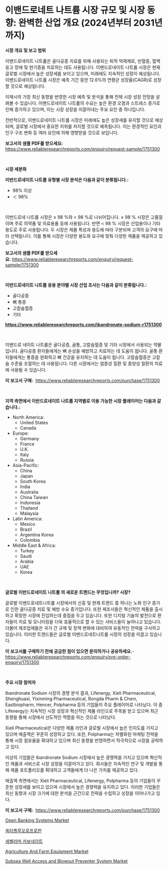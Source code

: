 <p><h1>이밴드로네트 나트륨 시장 규모 및 시장 동향: 완벽한 산업 개요 (2024년부터 2031년까지)</h1></p><p><strong>시장 개요 및 보고 범위</strong></p>
<p><p>이밴드로네이트 나트륨은 골다공증 치료를 위해 사용되는 퇴적 억제제로, 빈혈증, 혈액 응고 장애 및 현기증을 치료하는 데도 사용됩니다. 이밴드로네이트 나트륨 시장은 현재 글로벌 시장에서 높은 성장세를 보이고 있으며, 미래에도 지속적인 성장이 예상됩니다. 이밴드로네이트 나트륨 시장은 예측 기간 동안 12.6%의 연평균 성장율(CAGR)로 성장할 것으로 예상됩니다.</p><p>이제시의 가장 최신 동향을 반영한 시장 예측 및 분석을 통해 전체 시장 성장 전망을 살펴볼 수 있습니다. 이밴드로네이트 나트륨의 수요는 높은 환경 오염과 스트레스 증가로 인해 증가하고 있으며, 이는 시장 성장을 이끌어내는 주요 요인 중 하나입니다.</p><p>전반적으로, 이밴드로네이트 나트륨 시장은 미래에도 높은 성장세를 유지할 것으로 예상되며, 글로벌 시장에서 중요한 지위를 차지할 것으로 예측됩니다. 이는 환경적인 요인과 인구 구조 변화 등 여러 요인에 의해 영향받을 것으로 보입니다.</p></p>
<p><strong>보고서의 샘플 PDF를 받으세요:</strong> <a href="https://www.reliableresearchreports.com/enquiry/request-sample/1751300">https://www.reliableresearchreports.com/enquiry/request-sample/1751300</a></p>
<p>&nbsp;</p>
<p><strong>시장 세분화</strong></p>
<p><strong>이반드로네이트 나트륨 유형별 시장 분석은 다음과 같이 분류됩니다.:</strong></p>
<p><ul><li>98% 이상</li><li>＜ 98%</li></ul></p>
<p>&nbsp;</p>
<p><p>이번드로네 나트륨 시장은 ≥ 98 %와 < 98 %로 나뉘어집니다. ≥ 98 % 시장은 고품질이며 주로 의약품 및 의료용품 등에 사용됩니다. 반면 < 98 % 시장은 산업용이나 기타 용도로 주로 사용됩니다. 두 시장은 제품 특성과 용도에 따라 구분되며 고객의 요구에 따라 선택됩니다. 이를 통해 시장은 다양한 용도와 요구에 맞춰 다양한 제품을 제공하고 있습니다.</p></p>
<p><strong>보고서의 샘플 PDF를 받으세요:</strong>&nbsp;<a href="https://www.reliableresearchreports.com/enquiry/request-sample/1751300">https://www.reliableresearchreports.com/enquiry/request-sample/1751300</a></p>
<p>&nbsp;</p>
<p><strong> 이반드로네이트 나트륨 응용 분야별 시장 산업 조사는 다음과 같이 분류됩니다.:</strong></p>
<p><ul><li>골다공증</li><li>뼈 통증</li><li>고칼슘혈증</li><li>기타</li></ul></p>
<p><strong><a href="https://www.reliableresearchreports.com/ibandronate-sodium-r1751300">https://www.reliableresearchreports.com/ibandronate-sodium-r1751300</a></strong></p>
<p>&nbsp;</p>
<p><p>이밴드로 네이트 나트륨은 골다공증, 골통, 고칼슘혈증 및 기타 시장에서 사용되는 약물입니다. 골다공증 환자들에게는 뼈 손상을 예방하고 치료하는 데 도움이 됩니다. 골통 환자들에게는 통증을 완화하고 뼈 건강을 유지하는 데 도움이 됩니다. 고칼슘혈증은 고칼슘 수준을 조절하는 데 사용됩니다. 다른 시장에서는 염증성 질환 및 종양성 질환의 치료에 사용될 수 있습니다.</p></p>
<p><strong>이 보고서 구매:</strong>&nbsp; <a href="https://www.reliableresearchreports.com/purchase/1751300">https://www.reliableresearchreports.com/purchase/1751300</a></p>
<p>&nbsp;</p>
<p><strong>지역 측면에서 이반드로네이트 나트륨 지역별로 이용 가능한 시장 플레이어는 다음과 같습니다.:</strong></p>
<p><ul>
    <li>
        North America:
        <ul>
            <li>United States</li>
            <li>Canada</li>
        </ul>
    </li>
    <li>
        Europe:
        <ul>
            <li>Germany</li>
            <li>France</li>
            <li>U.K.</li>
            <li>Italy</li>
            <li>Russia</li>
        </ul>
    </li>
    <li>
        Asia-Pacific:
        <ul>
            <li>China</li>
            <li>Japan</li>
            <li>South Korea</li>
            <li>India</li>
            <li>Australia</li>
            <li>China Taiwan</li>
            <li>Indonesia</li>
            <li>Thailand</li>
            <li>Malaysia</li>
        </ul>
    </li>
    <li>
        Latin America:
        <ul>
            <li>Mexico</li>
            <li>Brazil</li>
            <li>Argentina Korea</li>
            <li>Colombia</li>
        </ul>
    </li>
    <li>
        Middle East & Africa:
        <ul>
            <li>Turkey</li>
            <li>Saudi</li>
            <li>Arabia</li>
            <li>UAE</li>
            <li>Korea</li>
        </ul>
    </li>
    </ul></p>
<p>&nbsp;</p>
<p><strong>글로벌 이반드로네이트 나트륨 의 새로운 트렌드는 무엇입니까? 시장?</strong></p>
<p><p>글로벌 이밴드로네트나트륨 시장에서의 신흥 및 현재 트렌드 중 하나는 노화 인구 증가로 인한 골다공증 치료 및 예방 수요 증가입니다. 또한 제조사들은 혁신적인 제품을 출시하고 확장한 시장에 진입하는데 중점을 두고 있습니다. 또한 디지털 기술의 발전으로 환자들이 치료 및 모니터링을 더욱 효율적으로 할 수 있는 서비스들이 늘어나고 있습니다. 더불어 제조업체들은 국가 간 규제 및 정책 변화에 대비하여 유동적인 전략을 구사하고 있습니다. 이러한 트렌드들은 글로벌 이밴드로네트나트륨 시장의 성장을 이끌고 있습니다.</p></p>
<p><strong>이 보고서를 구매하기 전에 궁금한 점이 있으면 문의하거나 공유하세요.</strong>- <a href="https://www.reliableresearchreports.com/enquiry/pre-order-enquiry/1751300">https://www.reliableresearchreports.com/enquiry/pre-order-enquiry/1751300</a></p>
<p>&nbsp;</p>
<p><strong>주요 시장 참여자</strong></p>
<p><p>Ibandronate Sodium 시장의 경쟁 분석 결과, Lifenergy, Xieli Pharmaceutical, Shenghuaxi, Yixinming Pharmaceutical, Rongda Pharm & Chem, Eastbiopharm, Hencer, Polpharma 등의 기업들이 주요 플레이어로 나타났다. 이 중 Lifenergy는 지속적인 시장 성장과 혁신적인 제품 라인으로 주목을 받고 있으며 최근 동향을 통해 시장에서 선도적인 역할을 하는 것으로 나타났다.</p><p>Xieli Pharmaceutical은 다양한 제품 라인과 글로벌 시장에서 높은 인지도를 가지고 있으며 매출액은 꾸준히 성장하고 있다. 또한, Polpharma는 차별화된 마케팅 전략을 통해 시장 점유율을 확대하고 있으며 최신 동향을 반영하면서 적극적으로 시장을 공략하고 있다.</p><p>이상의 기업들은 Ibandronate Sodium 시장에서 높은 경쟁력을 가지고 있으며 혁신적인 제품과 서비스로 시장 성장을 이끌어가고 있다. 회사들은 지속적인 연구 및 개발을 통해 제품 포트폴리오를 확대하고 고객들에게 더 나은 가치를 제공하고 있다.</p><p>매출액 측면에서는 Xieli Pharmaceutical, Lifenergy, Polpharma 등의 기업들이 꾸준한 성장세를 보이고 있으며 시장에서 높은 경쟁력을 유지하고 있다. 이러한 기업들은 최신 동향과 시장 크기에 대한 분석을 근간으로 전략을 수립하고 성장을 이어나가고 있다.</p></p>
<p><strong>이 보고서 구매:</strong>&nbsp;&nbsp;<a href="https://www.reliableresearchreports.com/purchase/1751300">https://www.reliableresearchreports.com/purchase/1751300</a></p>
<p><p><a href="https://github.com/yoshih12/Market-Research-Report-List-2/blob/main/open-banking-systems-market.md">Open Banking Systems Market</a></p><p><a href="https://github.com/nuekbpymrrz5/Market-Research-Report-List-1/blob/main/343875123198.md">옥타플루오로프로판</a></p><p><a href="https://github.com/BrettWeberrt8767765/Market-Research-Report-List-1/blob/main/839673923199.md">세벨라머 카보네이트</a></p><p><a href="https://view.publitas.com/reportprime-1/agriculture-and-farm-equipment-market-size-market-outlook-and-market-forecast-2024-to-2031/">Agriculture And Farm Equipment Market</a></p><p><a href="https://github.com/jerrycopelandthomaswsqd8q/Market-Research-Report-List-2/blob/main/subsea-well-access-and-blowout-preventer-system-market.md">Subsea Well Access and Blowout Preventer System Market</a></p></p>